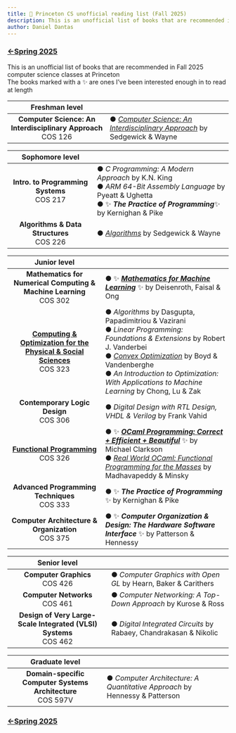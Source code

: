 ```yaml
---
title: 🐯 Princeton CS unofficial reading list (Fall 2025)
description: This is an unofficial list of books that are recommended in Spring 2025 computer science classes at Princeton
author: Daniel Dantas
---
```


### [←Spring 2025](https://dantasfiles.com/2025/01/27/princeton-cs-sp25.html)

This is an unofficial list of books that are recommended in Fall 2025 computer science classes at Princeton\
The books marked with a ✨ are ones I’ve been interested enough in to read at length

| Freshman level | |
| :---: | --- |
| **Computer Science: An Interdisciplinary Approach** <br> COS 126 | ● *[Computer Science: An Interdisciplinary Approach](https://introcs.cs.princeton.edu/java/home/)* by Sedgewick & Wayne | 

| Sophomore level | | 
| :---: | --- |
| **Intro. to Programming Systems** <br> COS 217 | ● _C Programming: A Modern Approach_ by K.N. King<br> ● _ARM 64-Bit Assembly Language_ by Pyeatt & Ughetta<br> ● ✨ ***The Practice of Programming***✨ by Kernighan & Pike | 
| **Algorithms & Data Structures** <br> COS 226 | ● _[Algorithms](https://algs4.cs.princeton.edu/home/)_ by Sedgewick & Wayne |

| Junior level | |
| :---: | --- |
| **Mathematics for Numerical Computing & Machine Learning** <br> COS 302 | ● ✨ ***[Mathematics for Machine Learning](https://mml-book.github.io/)*** ✨ by Deisenroth, Faisal & Ong | 
| **[Computing & Optimization for the Physical & Social Sciences](https://aaa.princeton.edu/orf363)** <br> COS 323 | ● _Algorithms_ by Dasgupta, Papadimitriou & Vazirani <br> ● _Linear Programming: Foundations & Extensions_ by Robert J. Vanderbei <br> ● _[Convex Optimization](https://web.stanford.edu/~boyd/cvxbook/)_ by Boyd & Vandenberghe <br> ● _An Introduction to Optimization: With Applications to Machine Learning_ by Chong, Lu & Zak <br>|
| **Contemporary Logic Design** <br> COS 306 | ● _Digital Design with RTL Design, VHDL & Verilog_ by Frank Vahid |
| [**Functional Programming**](https://www.cs.princeton.edu/courses/archive/fall25/cos326/) <br> COS 326 | ● ✨ ***[OCaml Programming: Correct + Efficient + Beautiful](https://cs3110.github.io/textbook/cover.html)*** ✨ by Michael Clarkson <br> ● _[Real World OCaml: Functional Programming for the Masses](https://dev.realworldocaml.org/)_ by Madhavapeddy & Minsky |
| **Advanced Programming Techniques** <br> COS 333 | ● ✨ ***The Practice of Programming*** ✨ by Kernighan & Pike |
| **Computer Architecture & Organization**<br> COS 375 | ● ✨ ***Computer Organization & Design: The Hardware Software Interface*** ✨ by Patterson & Hennessy |

| Senior level | |
| :---: | --- | 
| **Computer Graphics** <br> COS 426 | ● _Computer Graphics with Open GL_ by Hearn, Baker & Carithers |
| **Computer Networks** <br> COS 461 | ● _Computer Networking: A Top-Down Approach_ by Kurose & Ross | 
| **Design of Very Large-Scale Integrated (VLSI) Systems** <br> COS 462 | ● _Digital Integrated Circuits_ by Rabaey, Chandrakasan & Nikolic |

| Graduate level | |
| :---: | --- |
| **Domain-specific Computer Systems Architecture** <br> COS 597V | ●  _Computer Architecture: A Quantitative Approach_ by Hennessy & Patterson |

### [←Spring 2025](https://dantasfiles.com/2025/01/27/princeton-cs-sp25.html)
